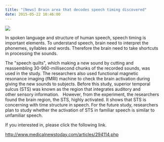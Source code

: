 ```yaml
---
title: "[News] Brain area that decodes speech timing discovered"
date: 2015-05-22 10:46:00
---
```


![](newsbrainareathatdecodesspeechtimingdiscovered/brain-with-sound-waves.png)

In spoken language and structure of human speech, speech timing is important elements. To understand speech, brain need to interpret the phonemes, syllables and words. Therefore the brain need to take shortcuts in processing the sounds.

The "speech quilts", which making a new sound by cutting and reassembling 30-960-millisecond chunks of the recorded sounds, was used in the study. The researchers also used functional magnetic resonance imaging (fMRI) machine to check the brain activation during giving the new sounds to subjects. Before this study, superior temporal sulcus (STS) was known as the region that integrates auditory and other sensory information.
 
However, from the experiment, the researchers found the brain region, the STS, highly activated. It shows that STS is concerning with time structure in speech. For the future study, researchers plan to study whether the activation of STS in familiar speech is similar to unfamiliar speech.

If you interested in, please click the following link.

<http://www.medicalnewstoday.com/articles/294114.php>

